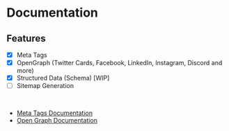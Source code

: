 # Documentation

## Features
-   [x] Meta Tags
-   [x] OpenGraph (Twitter Cards, Facebook, LinkedIn, Instagram, Discord and more)
-   [x] Structured Data (Schema) [WIP]
-   [ ] Sitemap Generation

<br>

- [Meta Tags Documentation](meta_tags.md)
- [Open Graph Documentation](open_graph.md)
